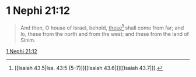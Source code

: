 # 1 Nephi 21:12

> And then, O house of Israel, behold, <u>these</u>[^a] shall come from far; and lo, these from the north and from the west; and these from the land of Sinim.

[1 Nephi 21:12](https://www.churchofjesuschrist.org/study/scriptures/bofm/1-ne/21?lang=eng&id=p12#p12)


[^a]: [[Isaiah 43.5|Isa. 43:5 (5–7)]][[Isaiah 43.6|]][[Isaiah 43.7|]].  
